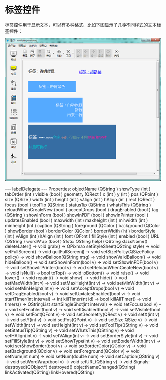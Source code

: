 # 标签控件

标签控件用于显示文本，可以有多种格式，比如下图显示了几种不同样式的文本标签控件：

![example](2-1-01.png)

--- labelDelegate ---
Properties:
objectName (QString )
showType (int )
tabOrder (int )
visible (bool )
geometry (QRect )
x (int )
y (int )
pos (QPoint )
size (QSize )
width (int )
height (int )
vAlign (int )
hAlign (int )
rect (QRect )
focus (bool )
toolTip (QString )
statusTip (QString )
whatsThis (QString )
reloadWhenCreateNew (bool )
acceptDrops (bool )
dragEnabled (bool )
tag (QString )
showInForm (bool )
showInPDF (bool )
showInPrinter (bool )
updatesEnabled (bool )
maxwidth (int )
maxheight (int )
minwidth (int )
minheight (int )
caption (QString )
foreground (QColor )
background (QColor )
showBorder (bool )
borderColor (QColor )
borderWidth (int )
borderStyle (int )
vAlign (int )
hAlign (int )
font (QFont )
fillStyle (int )
enabled (bool )
URL (QString )
wordWrap (bool )
Slots:
QString help()
QString className()
deleteLater() -> void
grab() -> QPixmap
setStyleSheet(QString style) -> void
setFullScreen() -> void
quitFullScreen() -> void
setSizePolicy(QSizePolicy policy) -> void
showBalloon(QString msg) -> void
showValidBalloon() -> void
hideBalloon() -> void
setShowInForm(bool v) -> void
setShowInPDF(bool v) -> void
setShowInPrinter(bool v) -> void
setReloadWhenCreateNew(bool v) -> void
isNull() -> bool
toTop() -> void
toBottom() -> void
raise() -> void
lower() -> void
repaint() -> void
show() -> void
hide() -> void
setMaxWidth(int v) -> void
setMaxHeight(int v) -> void
setMinWidth(int v) -> void
setMinHeight(int v) -> void
setAcceptDrops(bool v) -> void
setDragEnabled(bool v) -> void
setUpdatesEnabled(bool v) -> void
startTimer(int interval) -> int
killTimer(int id) -> bool
killAllTimer() -> void
timers() -> QStringList
startSingleShot(int interval) -> void
setFocus(bool v) -> void
setEnabled(bool v) -> void
setDisabled(bool v) -> void
setVisible(bool v) -> void
setFont(QFont v) -> void
setGeometry(QRect v) -> void
setX(int v) -> void
setY(int v) -> void
setPos(QPoint v) -> void
setSize(QSize v) -> void
setWidth(int v) -> void
setHeight(int v) -> void
setToolTip(QString v) -> void
setStatusTip(QString v) -> void
setWhatsThis(QString v) -> void
setHAlign(int v) -> void
setVAlign(int v) -> void
setBorderStyle(int v) -> void
setFillStyle(int v) -> void
setShowType(int v) -> void
setBorderWidth(int v) -> void
setShowBorder(bool v) -> void
setBorderColor(QColor v) -> void
setBackground(QColor v) -> void
setForeground(QColor v) -> void
setNum(int num) -> void
setNum(double num) -> void
setCaption(QString v) -> void
setWordWrap(bool v) -> void
setURL(QString v) -> void
Signals:
destroyed(QObject*)
destroyed()
objectNameChanged(QString)
linkActivated(QString)
linkHovered(QString)
